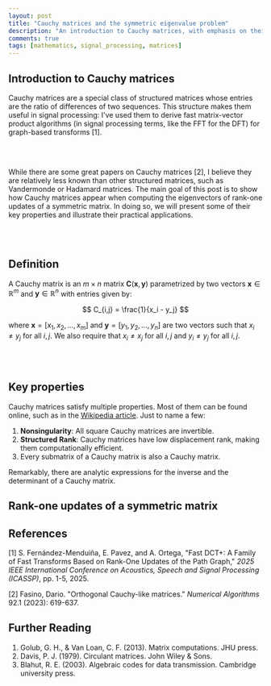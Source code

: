 ```yaml
---
layout: post
title: "Cauchy matrices and the symmetric eigenvalue problem"
description: "An introduction to Cauchy matrices, with emphasis on their connection to the symmetric eigenvalue problem"
comments: true
tags: [mathematics, signal_processing, matrices]
---
```



<style>
  .post-content {
    text-align: justify;
    text-justify: inter-word;
  }
</style>

## Introduction to Cauchy matrices

Cauchy matrices are a special class of structured matrices whose entries are the ratio of differences of two sequences. This structure makes them useful in signal processing: I've used them to derive fast matrix-vector product algorithms (in signal processing terms, like the FFT for the DFT) for graph-based transforms [1].

<br/> <br/>

While there are some great papers on Cauchy matrices [2], I believe they are relatively less known than other structured matrices, such as Vandermonde or Hadamard matrices. The main goal of this post is to show how Cauchy matrices appear when computing the eigenvectors of rank-one updates of a symmetric matrix. In doing so, we will present some of their key properties and illustrate their practical applications.

<br/> <br/>

## Definition

A Cauchy matrix is an $m \times n$ matrix $\mathbf{C}(\mathbf{x}, \mathbf{y})$ parametrized by two vectors $\mathbf{x} \in \mathbb{R}^m$ and $\mathbf{y} \in \mathbb{R}^n$ with entries given by:

$$ C_{i,j} = \frac{1}{x_i - y_j} $$

where $\mathbf{x} = [x_1, x_2, \ldots, x_m]$ and $\mathbf{y} = [y_1, y_2, \ldots, y_n]$ are two vectors such that $x_i \neq y_j$ for all $i,j$. We also require that $x_i \neq x_j$ for all $i,j$ and $y_i \neq y_j$ for all $i,j$.

<br/> <br/>

## Key properties

Cauchy matrices satisfy multiple properties. Most of them can be found online, such as in the [Wikipedia article](https://en.wikipedia.org/wiki/Cauchy_matrix). Just to name a few:

1. **Nonsingularity**: All square Cauchy matrices are invertible.
2. **Structured Rank**: Cauchy matrices have low displacement rank, making them computationally efficient.
3. Every submatrix of a Cauchy matrix is also a Cauchy matrix.

Remarkably, there are analytic expressions for the inverse and the determinant of a Cauchy matrix.

## Rank-one updates of a symmetric matrix



## References

[1] S. Fernández-Menduiña, E. Pavez, and A. Ortega, "Fast DCT+: A Family of Fast Transforms Based on Rank-One Updates of the Path Graph," *2025 IEEE International Conference on Acoustics, Speech and Signal Processing (ICASSP)*, pp. 1-5, 2025.

[2] Fasino, Dario. "Orthogonal Cauchy-like matrices." *Numerical Algorithms* 92.1 (2023): 619-637.

## Further Reading

1. Golub, G. H., & Van Loan, C. F. (2013). Matrix computations. JHU press.
2. Davis, P. J. (1979). Circulant matrices. John Wiley & Sons.
3. Blahut, R. E. (2003). Algebraic codes for data transmission. Cambridge university press.
